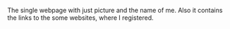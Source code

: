 The single webpage with just picture and the name of me.
Also it contains the links to the some websites, where I registered.
